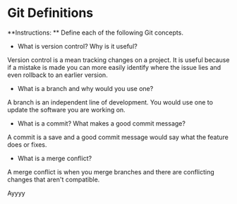 # Git Definitions

**Instructions: ** Define each of the following Git concepts.

* What is version control?  Why is it useful?

Version control is a mean tracking changes on a project. It is useful because if a mistake is made you can more easily identify where the issue lies and even rollback to an earlier version.

* What is a branch and why would you use one?

A branch is an independent line of development. You would use one to update the software you are working on.

* What is a commit? What makes a good commit message?

A commit is a save and a good commit message would say what the feature does or fixes.

* What is a merge conflict?

A merge conflict is when you merge branches and there are conflicting changes that aren't compatible. 

Ayyyy